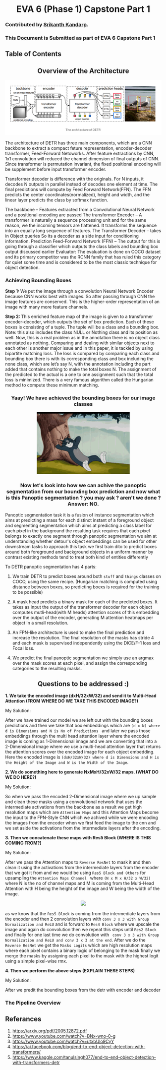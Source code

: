 <div align="center">
    <h1>
        EVA 6 (Phase 1) Capstone Part 1<br/>
</div>

### Contributed by [Srikanth Kandarp](https://github.com/silicon-ninja).

### This Document is Submitted as part of EVA 6 Capstone Part 1


## Table of Contents 


## <center> Overview of the Architecture </center> 
    
<p align="center">
    
<img src="../assets/detr_arch_1.png"/> 
    
</p>

The architecture of DETR has three main components, which are a CNN backbone to extract a compact feture representation, encoder-decoder transformer, Feed-Forward Netoworks.
After feature extractions by CNN, 1x1 convolution will reduced the channel dimension of final outputs of CNN. Since transformer is permutation invariant, the fixed positional encoding will be supplement before input transformer encoder.

Transformer decoder is difference with the originals. For N inputs, it decodes N outputs in parallel instead of decodes one element at time. The final predictions will compute by Feed Forward Network(FFN). The FFN predicts the center coordinates(normalized), height and width, and the linear layer predicts the class by softmax function.

The backbone – Features extracted from a Convolutional Neural Network and a positional encoding are passed 
The transformer Encoder – A transformer is naturally a sequence processing unit and for the same reason, we the incoming tensors are flattened. It transforms the sequence into an equally long sequence of features.
The Transformer Decoder – takes in Object queries So its a decoder as a side input for conditioning information. 
Prediction Feed-Forward Network (FFN) – The output for this is going through a classifier which outputs the class labels and bounding box output discussed earlier
Evaluator: 
The evaluation is done on COCO dataset and its primary competitor was the RCNN family that has ruled this category for quiet some time and is considered to be the most classic technique for object detection. 

### Achieving Bounding Boxes 

<b>Step 1: </b>
We put the image through a convolution Neural Network Encoder because CNN works best with images. So after passing through CNN the image features are conserved. This is the higher-order representation of an image with many more feature channels. 

<b>Step 2: </b>
This enriched feature map of the image is given to a transformer encoder-decoder, which outputs the set of box prediction. Each of these boxes is consisting of a tuple. The tuple will be a class and a bounding box. Note: this also includes the class NULL or Nothing class and its position as well.
Now, this is a real problem as in the annotation there is no object class annotated as nothing. Comparing and dealing with similar objects next to each other is another major issue and in this paper, it is tackled by using bipartite matching loss. The loss is compared by comparing each class and bounding box there is with its corresponding class and box including the none class, which are let’s say N, with the annotation including the part added that contains nothing to make the total boxes N. The assignment of the predicted to the actual is a one to one assignment such that the total loss is minimized. There is a very famous algorithm called the Hungarian method to compute these minimum matching. 

### <center>Yaay! We have achieved the bounding boxes for our image classes</center> 

<p align="center">
    
  <img width="300" height="200" src="../assets/tom.gif">
    
</p>


### <center> Now let's look into how we can achive the panoptic segmentation from our bounding box prediction and now what is this Panoptic segmentation ? you may ask ? aren't we done ? Answer: <b>NO.</b> </center>

Panoptic segmentation task it is a fusion of instance segmentation which aims at predicting a mass for each distinct instant of a foreground object and segmenting segmentation which aims at predicting a class label for each pixel in the background the resulting task requires that each pixel belongs to exactly one segment through panoptic segmentation we aim at understanding whether detour's object embeddings can be used for other downstream tasks to approach this task we first train dito to predict boxes around both foreground and background objects in a uniform manner by contrast existing methods tend to treat both kind of entities differently

To DETR panoptic segmentation has 4 parts:

1. We train DETR to predict boxes around both ```stuff``` and ```things``` classes on COCO, using the same recipe. (Hungarian matching is computed using distance between boxes, so predicting boexs is required for the training to be possible)
    
2. A mask head predicts a binary mask for each of the predicted boxes. It takes as input the output of the transformer decoder for each object computes mutli-head(with M heads) attention scores of this embedding over the output of the encoder, generating M attention heatmaps per object in a small resolution.
    
3. An FPN-like architecture is used to make the final prediction and increase the resolution. The final resolution of the masks has stride 4 and each mask is supervised independently using the DICE/F-1 loss and Focal loss.
    
4. We predict the final panoptic segmentation we simply use an argmax over the mask scores at each pixel, and assign the corresponding categories to the resulting masks.

    
    
## <center>Questions to be addressed :) </center> 


<b> 1. We take the encoded image (dxH/32xW/32) and send it to Multi-Head Attention (FROM WHERE DO WE TAKE THIS ENCODED IMAGE?)</b>

My Solution:

After we have trained our model we are left out with the bounding boxes predictions and then we take that box embeddings which are ```(d x N) where d is Dimensions and N is No of Predictions ``` and later we pass those embeddings through the multi head attention layer where the encoded image is coming as 1-Dimensional image and we are converting that into a 2-Dimensional image where we use a multi-head attention layer that returns the attention scores over the encoded image for each object embedding. Here the encoded image is ```(dxH/32xW/32) where d is Dimensions and H is the Height of the Image and W is the Width of the Image```.

<b>2. We do something here to generate NxMxH/32xW/32 maps. (WHAT DO WE DO HERE?)</b>

My Solution:

So when we pass the encoded 2-Dimensional image where we up sample and clean these masks using a convolutional network that uses the intermediate activations from the backbone as a result we get high resolution maps which are ```Attention Maps``` and this Attention Maps become the input to the FPN-Style CNN which we achived while we were encoding the images from the encoder when we first feed the image to the cnn and we set aside the activations from the intermediate layers after the encoding.

<b>3. Then we concatenate these maps with Res5 Block (WHERE IS THIS COMING FROM?)</b>

My Solution:

After we pass the Attention maps to ```Reverse ResNet``` to mask it and then clean it using the activations from the intermediate layers from the encoder that we got it from  and we would be using ```Res5 Block and Others``` for upsampling the ```Attention Maps Channel ``` where 
```(N x M x H/32 x W/32)```
 where N is the no of channel maps and M is coming from the Multi-Head Attention with H being the height of the image and W being the width of the image.

    
<p align="center">
    
<img src="../assets/reverse_resnet.png"/> 
    
</p>

as we know that the ```Res5 Block``` is coming from the 
intermediate layers from the encoder and then 2 convolution layers with ```conv 3 x 3 with Group Normalization and ReLU``` and is forward to ```Res4 Block``` where we upscale the image and again do convolution then we repeat this steps until ```Res2 Block``` and finally for one last time we do convolution with ``` conv 3 x 3 with Group Normalization and ReLU and conv 3 x 3 at the end```. After we do the ```Reverse ResNet``` we get the ```Masks Logits``` which are high resolution maps where each pixel contains a binary logic of belonging to the mask finally we merge the masks by assigning each pixel to the mask with the highest logit using a simple pixel-wise rmx.


<b>4. Then we perform the above steps (EXPLAIN THESE STEPS) </b>

My Solution:

After we predit the bounding boxes from the detr with encoder and decoder
### <b>The Pipeline Overview </b>



## Referances 

1. https://arxiv.org/pdf/2005.12872.pdf
2. https://www.youtube.com/watch?v=BNx-wno-0-g
3. https://www.youtube.com/watch?v=utxbUlo9CyY
4. https://ai.facebook.com/blog/end-to-end-object-detection-with-transformers/
5. https://www.kaggle.com/tanulsingh077/end-to-end-object-detection-with-transformers-detr
